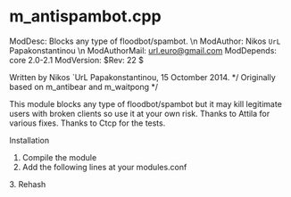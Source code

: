 m_antispambot.cpp
=======

ModDesc: Blocks any type of floodbot/spambot. \n
ModAuthor: Nikos `UrL` Papakonstantinou \n
ModAuthorMail: url.euro@gmail.com 
ModDepends: core 2.0-2.1 
ModVersion: $Rev: 22 $ 

Written by Nikos `UrL Papakonstantinou, 15 Octomber 2014. */
Originally based on m_antibear and m_waitpong */


This module blocks any type of floodbot/spambot but it may kill 
legitimate users with broken clients so use it at your own risk.
Thanks to Attila for various fixes.
Thanks to Ctcp for the tests.



Installation
1. Compile the module 
2. Add the following lines at your modules.conf 
<module name="m_antispambot.so">
<AntiSpambot link="http://yoursite.gr" sendsnotice="false" msgonreply="true">
3. Rehash
